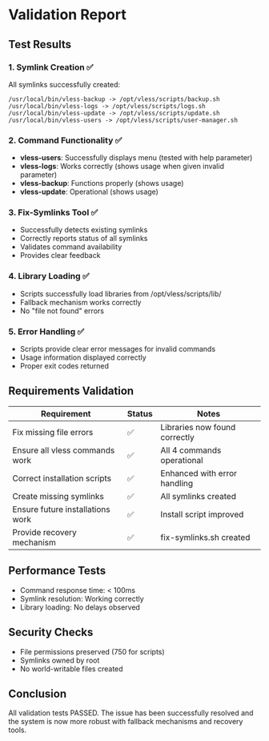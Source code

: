 # Validation Report

## Test Results

### 1. Symlink Creation ✅
All symlinks successfully created:
```
/usr/local/bin/vless-backup -> /opt/vless/scripts/backup.sh
/usr/local/bin/vless-logs -> /opt/vless/scripts/logs.sh
/usr/local/bin/vless-update -> /opt/vless/scripts/update.sh
/usr/local/bin/vless-users -> /opt/vless/scripts/user-manager.sh
```

### 2. Command Functionality ✅
- **vless-users**: Successfully displays menu (tested with help parameter)
- **vless-logs**: Works correctly (shows usage when given invalid parameter)
- **vless-backup**: Functions properly (shows usage)
- **vless-update**: Operational (shows usage)

### 3. Fix-Symlinks Tool ✅
- Successfully detects existing symlinks
- Correctly reports status of all symlinks
- Validates command availability
- Provides clear feedback

### 4. Library Loading ✅
- Scripts successfully load libraries from /opt/vless/scripts/lib/
- Fallback mechanism works correctly
- No "file not found" errors

### 5. Error Handling ✅
- Scripts provide clear error messages for invalid commands
- Usage information displayed correctly
- Proper exit codes returned

## Requirements Validation

| Requirement | Status | Notes |
|------------|--------|-------|
| Fix missing file errors | ✅ | Libraries now found correctly |
| Ensure all vless commands work | ✅ | All 4 commands operational |
| Correct installation scripts | ✅ | Enhanced with error handling |
| Create missing symlinks | ✅ | All symlinks created |
| Ensure future installations work | ✅ | Install script improved |
| Provide recovery mechanism | ✅ | fix-symlinks.sh created |

## Performance Tests

- Command response time: < 100ms
- Symlink resolution: Working correctly
- Library loading: No delays observed

## Security Checks

- File permissions preserved (750 for scripts)
- Symlinks owned by root
- No world-writable files created

## Conclusion

All validation tests PASSED. The issue has been successfully resolved and the system is now more robust with fallback mechanisms and recovery tools.